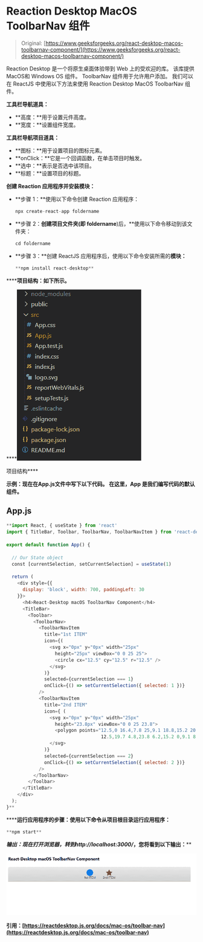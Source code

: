 # Reaction Desktop MacOS ToolbarNav 组件

> Original: [https://www.geeksforgeeks.org/react-desktop-macos-toolbarnav-component/](https://www.geeksforgeeks.org/react-desktop-macos-toolbarnav-component/)

Reaction Desktop 是一个将原生桌面体验带到 Web 上的受欢迎的库。 该库提供MacOS和 Windows OS 组件。 ToolbarNav 组件用于允许用户添加。 我们可以在 ReactJS 中使用以下方法来使用 Reaction Desktop MacOS ToolbarNav 组件。

**工具栏导航道具：**

*   **高度：**用于设置元件高度。
*   **宽度：**设置组件宽度。

**工具栏导航项目道具：**

*   **图标：**用于设置项目的图标元素。
*   **onClick：**它是一个回调函数，在单击项目时触发。
*   **选中：**表示是否选中该项目。
*   **标题：**设置项目的标题。

**创建 Reaction 应用程序并安装模块：**

*   **步骤 1：**使用以下命令创建 Reaction 应用程序：

    ```jsx
    npx create-react-app foldername
    ```

*   **步骤 2：**创建项目文件夹(即 foldername**)后，**使用以下命令移动到该文件夹：

    ```jsx
    cd foldername
    ```

*   **步骤 3：**创建 ReactJS 应用程序后，使用以下命令安装所需的****模块：****

    ```jsx
    **npm install react-desktop**
    ```

******项目结构：**如下所示。****

****![](img/f04ae0d8b722a9fff0bd9bd138b29c23.png)

项目结构**** 

******示例：**现在在**App.js**文件中写下以下代码。 在这里，App 是我们编写代码的默认组件。****

## ****App.js****

```jsx
**import React, { useState } from 'react'
import { TitleBar, Toolbar, ToolbarNav, ToolbarNavItem } from 'react-desktop/macOs';

export default function App() {

  // Our State object
  const [currentSelection, setCurrentSelection] = useState(1)

  return (
    <div style={{
      display: 'block', width: 700, paddingLeft: 30
    }}>
      <h4>React-Desktop macOS ToolbarNav Component</h4>
      <TitleBar>
        <Toolbar>
          <ToolbarNav>
            <ToolbarNavItem
              title="1st ITEM"
              icon={(
                <svg x="0px" y="0px" width="25px" 
                  height="25px" viewBox="0 0 25 25">
                  <circle cx="12.5" cy="12.5" r="12.5" />
                </svg>
              )}
              selected={currentSelection === 1}
              onClick={() => setCurrentSelection({ selected: 1 })}
            />
            <ToolbarNavItem
              title="2nd ITEM"
              icon={ (
                <svg x="0px" y="0px" width="25px" 
                  height="23.8px" viewBox="0 0 25 23.8">
                  <polygon points="12.5,0 16.4,7.8 25,9.1 18.8,15.2 20.2,23.8 
                                   12.5,19.7 4.8,23.8 6.2,15.2 0,9.1 8.6,7.8 " />
                </svg>
              )}
              selected={currentSelection === 2}
              onClick={() => setCurrentSelection({ selected: 2 })}
            />
          </ToolbarNav>
        </Toolbar>
      </TitleBar>
    </div>
  );
}**
```

******运行应用程序的步骤：**使用以下命令从项目根目录运行应用程序：****

```jsx
**npm start**
```

******输出：**现在打开浏览器，转到***http://localhost:3000/***，您将看到以下输出：****

****![](img/c05b7f78693a5dcbd6a457ffb38e1d95.png)****

******引用：**[https://reactdesktop.js.org/docs/mac-os/toolbar-nav](https://reactdesktop.js.org/docs/mac-os/toolbar-nav)****